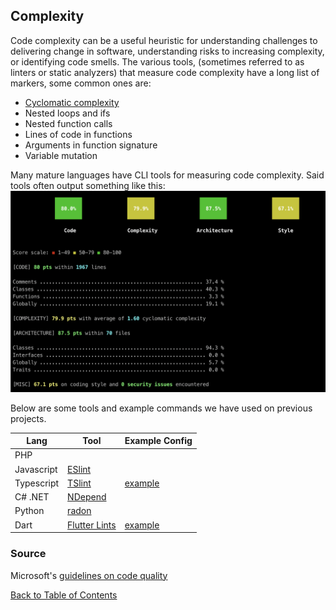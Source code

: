 ## Complexity

Code complexity can be a useful heuristic for understanding challenges to delivering change in software, understanding risks to increasing complexity, or identifying code smells. The various tools, (sometimes referred to as linters or static analyzers) that measure code complexity have a long list of markers, some common ones are:
* [Cyclomatic complexity](https://en.wikipedia.org/wiki/Cyclomatic_complexity)
* Nested loops and ifs
* Nested function calls
* Lines of code in functions
* Arguments in function signature
* Variable mutation

Many mature languages have CLI tools for measuring code complexity. Said tools often output something like this:
![Alt text](complexity.png)

Below are some tools and example commands we have used on previous projects.

| Lang    | Tool | Example Config |
| -------- | ------- | ------- |
| PHP  |  | |
| Javascript | [ESlint](https://eslint.org/) | |
| Typescript | [TSlint](https://palantir.github.io/tslint/) | [example](./tslint.json) |
| C# .NET | [NDepend](https://marketplace.visualstudio.com/items?itemName=PatrickSmacchia.NDepend) | |
| Python | [radon](https://pypi.org/project/radon/) | |
| Dart | [Flutter Lints](https://pub.dev/packages/flutter_lints) | [example](./dart_analysis_options.yaml) |

### Source
Microsoft's [guidelines on code quality](https://learn.microsoft.com/en-us/visualstudio/code-quality/code-metrics-cyclomatic-complexity?view=vs-2022)

[Back to Table of Contents](/README.md)
